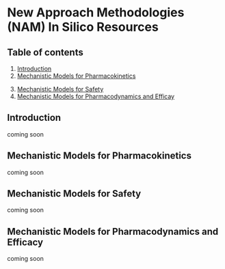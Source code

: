 # New Approach Methodologies (NAM) In Silico Resources
## Table of contents
1. [Introduction](#introduction)
2. [Mechanistic Models for Pharmacokinetics](#mechanisticpk)
 <!---   1. [Sub paragraph](#subparagraph1)-->
3. [Mechanistic Models for Safety](#mechanisticsafety)
4. [Mechanistic Models for Pharmacodynamics and Efficay](#mechanisticpdefficacy)

## Introduction 
<a name="introduction"></a>
coming soon

## Mechanistic Models for Pharmacokinetics 
<a name="mechanisticpk"></a>
coming soon

<!---
### Sub paragraph <a name="subparagraph1"></a>
This is a sub paragraph, formatted in heading 3 style-->

## Mechanistic Models for Safety 
<a name="mechanisticsafety"></a>
coming soon

## Mechanistic Models for Pharmacodynamics and Efficacy 
<a name="mechanisticpdefficacy"></a>
coming soon